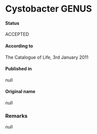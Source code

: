 # Cystobacter GENUS

#### Status
ACCEPTED

#### According to
The Catalogue of Life, 3rd January 2011

#### Published in
null

#### Original name
null

### Remarks
null